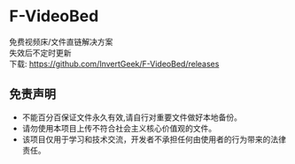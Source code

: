 # F-VideoBed
免费视频床/文件直链解决方案 \
失效后不定时更新 \
下载: https://github.com/InvertGeek/F-VideoBed/releases

## 免责声明

+   不能百分百保证文件永久有效,请自行对重要文件做好本地备份。
+   请勿使用本项目上传不符合社会主义核心价值观的文件。
+   该项目仅用于学习和技术交流，开发者不承担任何由使用者的行为带来的法律责任。
